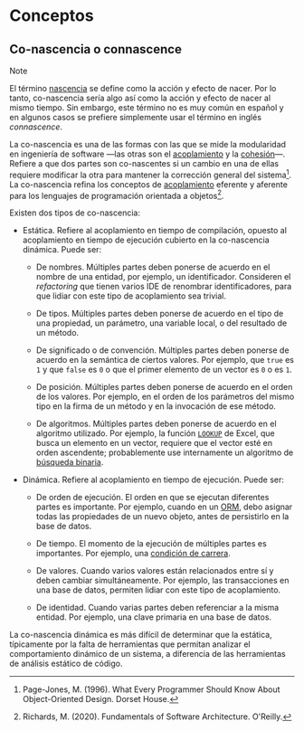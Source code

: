 # Conceptos

## Co-nascencia o connascence

> [!NOTE]
> El término [nascencia](https://dle.rae.es/nascencia?m=form) se define como la
> acción y efecto de nacer. Por lo tanto, co-nascencia sería algo así como la
> acción y efecto de nacer al mismo tiempo. Sin embargo, este término no es muy
> común en español y en algunos casos se prefiere simplemente usar el término en
> inglés *connascence*.

La co-nascencia es una de las formas con las que se mide la modularidad en
ingeniería de software —las otras son el [acoplamiento](./4_Acoplamiento.md) y
la [cohesión](./4_Cohesion.md)—. Refiere a que dos partes son co-nascentes si
un cambio en una de ellas requiere modificar la otra para mantener la
corrección general del sistema[^1]. La co-nascencia refina los conceptos de
[acoplamiento](./4_Acoplamiento.md) eferente y aferente para los lenguajes de
programación orientada a objetos[^2].

Existen dos tipos de co-nascencia:

* Estática. Refiere al acoplamiento en tiempo de compilación, opuesto al
  acoplamiento en tiempo de ejecución cubierto en la co-nascencia dinámica.
  Puede ser:

  * De nombres. Múltiples partes deben ponerse de acuerdo en el nombre de una
    entidad, por ejemplo, un identificador. Consideren el *refactoring* que
    tienen varios IDE de renombrar identificadores, para que lidiar con este
    tipo de acoplamiento sea trivial.

  * De tipos. Múltiples partes deben ponerse de acuerdo en el tipo de una
    propiedad, un parámetro, una variable local, o del resultado de un método.

  * De significado o de convención. Múltiples partes deben ponerse de acuerdo en
    la semántica de ciertos valores. Por ejemplo, que `true` es `1` y que `false`
    es `0` o que el primer elemento de un vector es `0` o es `1`.

  * De posición. Múltiples partes deben ponerse de acuerdo en el orden de los
    valores. Por ejemplo, en el orden de los parámetros del mismo tipo en la
    firma de un método y en la invocación de ese método.

  * De algoritmos. Múltiples partes deben ponerse de acuerdo en el algoritmo
    utilizado. Por ejemplo, la función [`LOOKUP`](https://support.microsoft.com/en-us/office/lookup-function-446d94af-663b-451d-8251-369d5e3864cb)
    de Excel, que busca un elemento en un vector, requiere que el vector esté
    en orden ascendente; probablemente use internamente un algoritmo de
    [búsqueda binaria](https://en.wikipedia.org/wiki/Binary_search_algorithm).

* Dinámica. Refiere al acoplamiento en tiempo de ejecución. Puede ser:

  * De orden de ejecución. El orden en que se ejecutan diferentes partes es
    importante. Por ejemplo, cuando en un [ORM](https://en.wikipedia.org/wiki/Object–relational_mapping),
    debo asignar todas las propiedades de un nuevo objeto, antes de persistirlo
    en la base de datos.

  * De tiempo. El momento de la ejecución de múltiples partes es importantes.
    Por ejemplo, una [condición de carrera](https://en.wikipedia.org/wiki/Race_condition).

  * De valores. Cuando varios valores están relacionados entre sí y deben
    cambiar simultáneamente. Por ejemplo, las transacciones en una base de
    datos, permiten lidiar con este tipo de acoplamiento.

  * De identidad. Cuando varias partes deben referenciar a la misma entidad. Por
    ejemplo, una clave primaria en una base de datos.

La co-nascencia dinámica es más difícil de determinar que la estática,
típicamente por la falta de herramientas que permitan analizar el comportamiento
dinámico de un sistema, a diferencia de las herramientas de análisis estático de
código.

[^1]: Page-Jones, M. (1996). What Every Programmer Should Know About
    Object-Oriented Design. Dorset House.
[^2]: Richards, M. (2020). Fundamentals of Software Architecture. O'Reilly.
